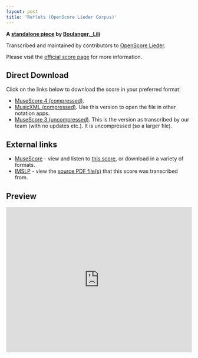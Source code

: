 ```yaml
---
layout: post
title: 'Reflets (OpenScore Lieder Corpus)'
---
```


__A [standalone piece](https://fourscoreandmore.org/OpenScore/Boulanger%2C_Lili/_/) by [Boulanger,_Lili](https://fourscoreandmore.org/OpenScore/Boulanger%2C_Lili)__

Transcribed and maintained by contributors to [OpenScore Lieder].

Please visit the [official score page] for more information.

[official score page]: https://musescore.com/openscore-lieder-corpus/scores/5983679
[OpenScore Lieder]: https://musescore.com/openscore-lieder-corpus

## Direct Download

Click on the links below to download the score in your preferred format:
- [MuseScore 4 (compressed)](https://fourscoreandmore.org/OpenScore/Boulanger%2C_Lili/_/Reflets.mscz).
- [MusicXML (compressed)](https://fourscoreandmore.org/OpenScore/Boulanger%2C_Lili/_/Reflets.mxl). Use this version to open the file in other notation apps.
- [MuseScore 3 (uncompressed)](https://raw.githubusercontent.com/OpenScore/Lieder/refs/heads/main/scores/Boulanger%2C_Lili/_/Reflets/lc5983679.mscx). This is the version as transcribed by our team (with no updates etc.). It is uncompressed (so a larger file).

## External links

- [MuseScore] - view and listen to [this score][MuseScore], or download in a variety of formats.
- [IMSLP] - view the [source PDF file(s)][IMSLP] that this score was transcribed from.

[MuseScore]: https://musescore.com/score/5983679
[IMSLP]: https://imslp.org/wiki/Special:ReverseLookup/435485

## Preview

<iframe width="100%" height="394" src="https://musescore.com/openscore-lieder-corpus/scores/5983679/embed" frameborder="0" allowfullscreen allow="autoplay; fullscreen"></iframe>

